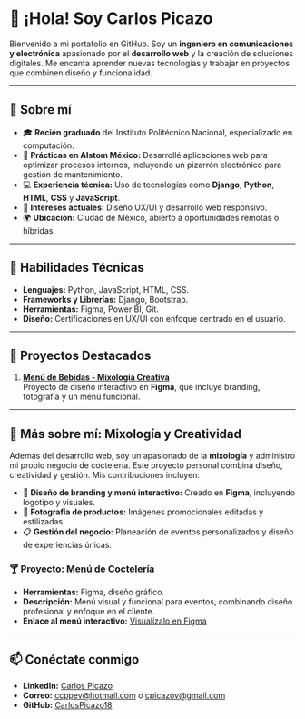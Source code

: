 # 👋 ¡Hola! Soy Carlos Picazo

Bienvenido a mi portafolio en GitHub. Soy un **ingeniero en comunicaciones y electrónica** apasionado por el **desarrollo web** y la creación de soluciones digitales. Me encanta aprender nuevas tecnologías y trabajar en proyectos que combinen diseño y funcionalidad.

---

## 🌟 Sobre mí
- 🎓 **Recién graduado** del Instituto Politécnico Nacional, especializado en computación.
- 💼 **Prácticas en Alstom México:** Desarrollé aplicaciones web para optimizar procesos internos, incluyendo un pizarrón electrónico para gestión de mantenimiento.
- 💻 **Experiencia técnica:** Uso de tecnologías como **Django**, **Python**, **HTML**, **CSS** y **JavaScript**.
- 🎨 **Intereses actuales:** Diseño UX/UI y desarrollo web responsivo.
- 🌍 **Ubicación:** Ciudad de México, abierto a oportunidades remotas o híbridas.

---

## 🚀 Habilidades Técnicas
- **Lenguajes:** Python, JavaScript, HTML, CSS.
- **Frameworks y Librerías:** Django, Bootstrap.
- **Herramientas:** Figma, Power BI, Git.
- **Diseño:** Certificaciones en UX/UI con enfoque centrado en el usuario.

---

## 📂 Proyectos Destacados
1. **[Menú de Bebidas - Mixología Creativa](https://github.com/CarlosPicazo18/menu-cocteleria)**  
   Proyecto de diseño interactivo en **Figma**, que incluye branding, fotografía y un menú funcional.

---

## 🍹 Más sobre mí: Mixología y Creatividad

Además del desarrollo web, soy un apasionado de la **mixología** y administro mi propio negocio de coctelería. Este proyecto personal combina diseño, creatividad y gestión. Mis contribuciones incluyen:

- 🌟 **Diseño de branding y menú interactivo:** Creado en **Figma**, incluyendo logotipo y visuales.
- 📸 **Fotografía de productos:** Imágenes promocionales editadas y estilizadas.
- 📋 **Gestión del negocio:** Planeación de eventos personalizados y diseño de experiencias únicas.

### 🍸 Proyecto: Menú de Coctelería
- **Herramientas:** Figma, diseño gráfico.
- **Descripción:** Menú visual y funcional para eventos, combinando diseño profesional y enfoque en el cliente.  
- **Enlace al menú interactivo:** [Visualízalo en Figma](https://www.figma.com/proto/S9dha6Rr2aC5TTxC89q8qh/Menu-de-bebidas_a%C3%B1o-nuevo_2024?node-id=1-3&starting-point-node-id=1%3A3)

---

## 📫 Conéctate conmigo
- **LinkedIn:** [Carlos Picazo](https://www.linkedin.com/in/carlos-picazo-v%C3%A1zquez-89634316a/)
- **Correo:** ccppev@hotmail.com o cpicazov@gmail.com
- **GitHub:** [CarlosPicazo18](https://github.com/CarlosPicazo18)
